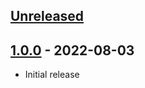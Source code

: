 ## [Unreleased]

## [1.0.0] - 2022-08-03

- Initial release

[Unreleased]: https://github.com/planningcenter/balto-syntax_tree/compare/v1.0.0..main
[1.0.0]: https://github.com/planningcenter/balto-syntax_tree/compare/d575c7d..v1.0.0

